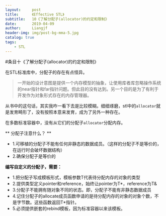 ```yaml
---
layout:     post                  
title:      《Effective STL》         
subtitle:   10《了解分配子(allocator)的约定和限制》
date:       2019-04-09          
author:     Liangjf                  
header-img: img/post-bg-mma-5.jpg
catalog: true                      
tags:                       
    - STL
---
```


#条目十《了解分配子(allocator)的约定和限制》

在STL标准库中，分配子的存在有点怪异。

>一开始的设计意图是提供一个内存模型的抽象，让使用库者库忽略操作系统的near指针和far指针问题。但此目的没有达到。另一个目的是为了有利于开发作为对象形式存在的内存管理器。

从书中的这句话，其实我咋一看下去是比较模糊。细细琢磨，stl中的`allocator`就是发育畸形了，没有按照本意来发育，成为了另外一种存在。

在多数标准容器中，没有从它们的分配子`allocator`分配内存。

** 分配子注意什么？ **
- 1.可移植的分配子不能有任何非静态的数据成员。（这样的分配子不是等价的，在运行时会破坏数据结构）
- 2.确保分配子是等价的

**编写自定义的分配子，需要：**
- 1.把分配子写成模板形式，模板参数T代表待分配内存的对象的类型
- 2.提供类型定义pointer和reference，始终让pointer为T*，reference为T&
- 3.分配子不能拥有随对象不同的状态。即，分配子不能有非静态数据成员
- 4.记住分配子的allocate成员函数申请的是待分配内存的对象的对象个数，不是字节数。这些函数返回T*指针。
- 5.必须提供嵌套的rebind模板，因为标准容器以来该模板。

